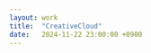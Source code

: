 ```yaml
---
layout: work
title:  "CreativeCloud"
date:   2024-11-22 23:00:00 +0900
---
```


<script type="text/ruby">
# ref: https://processing.org/reference/mouseMoved_.html

def setup
  createCanvas(720, 400)
  $value = 0
end

def draw
  clear
  fill($value)
  rect(mouseX - 25, mouseY - 25, 50, 50)
end

def mouseMoved
  $value = $value + 5
  if ($value > 255)
    $value = 0
  end
end

P5::init()
</script>
